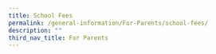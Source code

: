 ```yaml
---
title: School Fees
permalink: /general-information/For-Parents/school-fees/
description: ""
third_nav_title: For Parents
---
```

